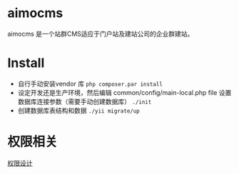# aimocms
  aimocms 是一个站群CMS适应于门户站及建站公司的企业群建站。

# Install
  * 自行手动安装vendor 库
  ```php composer.par install```      
  * 设定开发还是生产环境，然后编辑 common/config/main-local.php file 设置数据库连接参数（需要手动创建数据库）
  ```./init```            
  * 创建数据库表结构和数据
   ```./yii migrate/up```   
  
# 权限相关
  [权限设计](docs/idea.md)